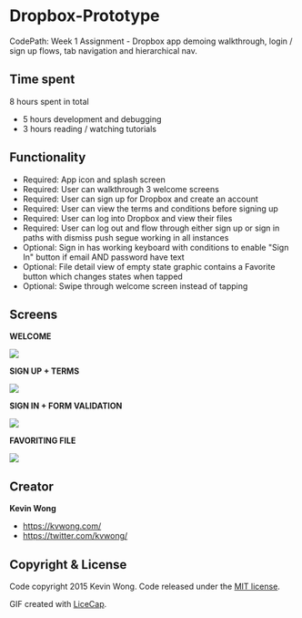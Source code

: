 # Dropbox-Prototype
CodePath: Week 1 Assignment - Dropbox app demoing walkthrough, login / sign up flows, tab navigation and hierarchical nav.

## Time spent

8 hours spent in total
* 5 hours development and debugging
* 3 hours reading / watching tutorials

## Functionality

* Required: App icon and splash screen
* Required: User can walkthrough 3 welcome screens
* Required: User can sign up for Dropbox and create an account
* Required: User can view the terms and conditions before signing up
* Required: User can log into Dropbox and view their files
* Required: User can log out and flow through either sign up or sign in paths with dismiss push segue working in all instances
* Optional: Sign in has working keyboard with conditions to enable "Sign In" button if email AND password have text
* Optional: File detail view of empty state graphic contains a Favorite button which changes states when tapped
* Optional: Swipe through welcome screen instead of tapping

## Screens

**WELCOME**

![](https://github.com/kvwong/Dropbox-Prototype/blob/master/Dropbox%20-%20Walkthrough.gif)

**SIGN UP + TERMS**

![](https://github.com/kvwong/Dropbox-Prototype/blob/master/Dropbox%20-%20Welcome.gif)

**SIGN IN + FORM VALIDATION**

![](https://github.com/kvwong/Dropbox-Prototype/blob/master/Dropbox%20-%20Login.gif)

**FAVORITING FILE**

![](https://github.com/kvwong/Dropbox-Prototype/blob/master/Dropbox%20-%20Favorite.gif)

## Creator
**Kevin Wong**
* https://kvwong.com/
* https://twitter.com/kvwong/
 

## Copyright & License
Code copyright 2015 Kevin Wong. Code released under the [MIT license](https://github.com/kvwong/Tip-Calculator/blob/master/License). 

GIF created with [LiceCap](http://www.cockos.com/licecap/).
